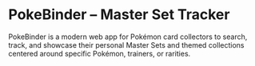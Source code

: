 # PokeBinder – Master Set Tracker

PokeBinder is a modern web app for Pokémon card collectors to search, track, and showcase their personal Master Sets and themed collections centered around specific Pokémon, trainers, or rarities.
